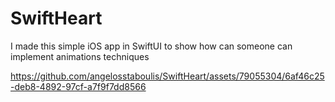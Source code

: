 # SwiftHeart
I made this simple iOS app in SwiftUI to show  how can someone can implement animations techniques


https://github.com/angelosstaboulis/SwiftHeart/assets/79055304/6af46c25-deb8-4892-97cf-a7f9f7dd8566

